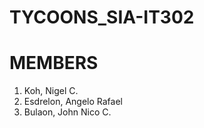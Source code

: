 # TYCOONS_SIA-IT302
# MEMBERS

 1. Koh, Nigel C.
 2. Esdrelon, Angelo Rafael
 3. Bulaon, John Nico C.
